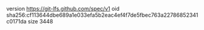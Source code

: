 version https://git-lfs.github.com/spec/v1
oid sha256:cf113644dbe689a1e033efa5b2eac4ef4f7de5fbec763a22786852341c0171da
size 3448
